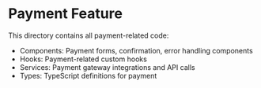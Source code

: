 
# Payment Feature

This directory contains all payment-related code:
- Components: Payment forms, confirmation, error handling components
- Hooks: Payment-related custom hooks
- Services: Payment gateway integrations and API calls
- Types: TypeScript definitions for payment
